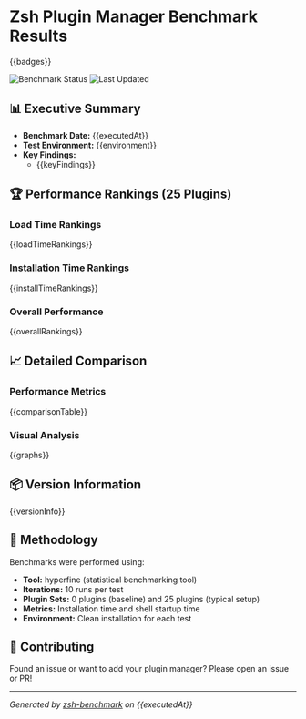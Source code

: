 # Zsh Plugin Manager Benchmark Results

{{badges}}

![Benchmark Status](https://img.shields.io/badge/benchmark%20status-automated-brightgreen)
![Last Updated](https://img.shields.io/badge/last%20updated-{{executedAt}}-blue)

## 📊 Executive Summary

- **Benchmark Date:** {{executedAt}}
- **Test Environment:** {{environment}}
- **Key Findings:**
  - {{keyFindings}}

## 🏆 Performance Rankings (25 Plugins)

### Load Time Rankings

{{loadTimeRankings}}

### Installation Time Rankings

{{installTimeRankings}}

### Overall Performance

{{overallRankings}}

## 📈 Detailed Comparison

### Performance Metrics

{{comparisonTable}}

### Visual Analysis

{{graphs}}

## 📦 Version Information

{{versionInfo}}

## 📝 Methodology

Benchmarks were performed using:

- **Tool:** hyperfine (statistical benchmarking tool)
- **Iterations:** 10 runs per test
- **Plugin Sets:** 0 plugins (baseline) and 25 plugins (typical setup)
- **Metrics:** Installation time and shell startup time
- **Environment:** Clean installation for each test

## 🤝 Contributing

Found an issue or want to add your plugin manager? Please open an issue or PR!

---

_Generated by [zsh-benchmark](https://github.com/your-repo/zsh-benchmark) on
{{executedAt}}_
